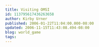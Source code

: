 ```yaml
---
title: Visiting OMSI
id: 113795617436263658
author: Kirby Urner
published: 2006-01-22T11:04:00.000-08:00
updated: 2006-11-15T11:43:08.494-08:00
blog: world_game
tags: 
---
```


